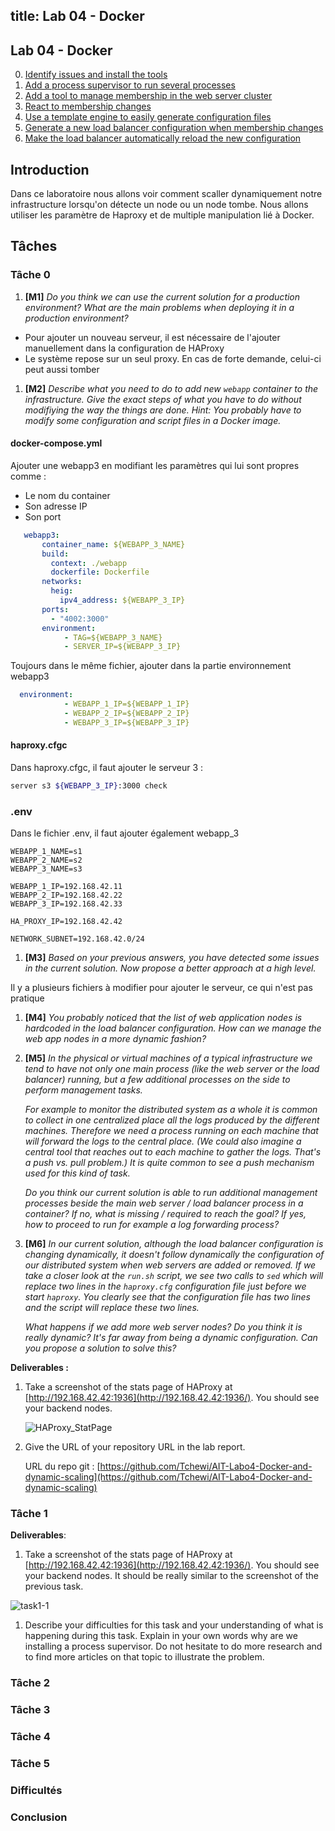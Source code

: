 title: Lab 04 - Docker
---

## Lab 04 - Docker

0. [Identify issues and install the tools](#task-0)
1. [Add a process supervisor to run several processes](#task-1)
2. [Add a tool to manage membership in the web server cluster](#task-2)
3. [React to membership changes](#task-3)
4. [Use a template engine to easily generate configuration files](#task-4)
5. [Generate a new load balancer configuration when membership changes](#task-5)
6. [Make the load balancer automatically reload the new configuration](#task-6)

## Introduction
Dans ce laboratoire nous allons voir comment scaller dynamiquement notre infrastructure lorsqu'on détecte un node ou un node tombe. Nous allons utiliser les paramètre de Haproxy et de multiple manipulation lié à Docker.
## Tâches

### Tâche 0

1. **[M1]** *Do you think we can use the current solution for a production environment? What are the main problems when deploying it in a production environment?*

- Pour ajouter un nouveau serveur, il est nécessaire de l'ajouter manuellement dans la  configuration de HAProxy
- Le système repose sur un seul proxy. En cas de forte demande, celui-ci peut aussi tomber

1. **[M2]** *Describe what you need to do to add new `webapp` container to the infrastructure. Give the exact steps of what you have to do without modifiying the way the things are done. Hint: You probably have to modify some configuration and script files in a Docker image.*

####  docker-compose.yml

Ajouter une webapp3 en modifiant les paramètres qui lui sont propres comme :

- Le nom du container
- Son adresse IP
- Son port

```yaml
   webapp3:
       container_name: ${WEBAPP_3_NAME}
       build:
         context: ./webapp
         dockerfile: Dockerfile
       networks:
         heig:
           ipv4_address: ${WEBAPP_3_IP}
       ports:
         - "4002:3000"
       environment:
            - TAG=${WEBAPP_3_NAME}
            - SERVER_IP=${WEBAPP_3_IP} 
```

Toujours dans le même fichier, ajouter dans la partie environnement  webapp3

```yaml
  environment:
            - WEBAPP_1_IP=${WEBAPP_1_IP}
            - WEBAPP_2_IP=${WEBAPP_2_IP}
            - WEBAPP_3_IP=${WEBAPP_3_IP}
```

#### haproxy.cfgc

Dans haproxy.cfgc, il faut ajouter le serveur 3 :

```bash
server s3 ${WEBAPP_3_IP}:3000 check
```

### .env

Dans le fichier .env, il faut ajouter également webapp_3

```.env
WEBAPP_1_NAME=s1
WEBAPP_2_NAME=s2
WEBAPP_3_NAME=s3

WEBAPP_1_IP=192.168.42.11
WEBAPP_2_IP=192.168.42.22
WEBAPP_3_IP=192.168.42.33

HA_PROXY_IP=192.168.42.42

NETWORK_SUBNET=192.168.42.0/24
```



1. **[M3]** *Based on your previous answers, you have detected some issues in the current solution. Now propose a better approach at a high level.*

Il y a plusieurs fichiers à modifier pour ajouter le serveur, ce qui n'est pas pratique

1. **[M4]** *You probably noticed that the list of web application nodes is hardcoded in the load balancer configuration. How can we manage the web app nodes in a more dynamic fashion?*

2. **[M5]** *In the physical or virtual machines of a typical infrastructure we tend to have not only one main process (like the web server or the load balancer) running, but a few additional processes on the side to perform management tasks.*

   *For example to monitor the distributed system as a whole it is common to collect in one centralized place all the logs produced by the different machines. Therefore we need a process running on each machine that will forward the logs to the central place. (We could also imagine a central tool that reaches out to each machine to gather the logs. That's a push vs. pull problem.) It is quite common to see a push mechanism used for this kind of task.*

   *Do you think our current solution is able to run additional management processes beside the main web server / load balancer process in a container? If no, what is missing / required to reach the goal? If yes, how to proceed to run for example a log forwarding process?*

3. **[M6]** *In our current solution, although the load balancer configuration is changing dynamically, it doesn't follow dynamically the configuration of our distributed system when web servers are added or removed. If we take a closer look at the `run.sh` script, we see two calls to `sed` which will replace two lines in the `haproxy.cfg` configuration file just before we start `haproxy`. You clearly see that the configuration file has two lines and the script will replace these two lines.*

   *What happens if we add more web server nodes? Do you think it is really dynamic? It's far away from being a dynamic configuration. Can you propose a solution to solve this?*

**Deliverables :**

1. Take a screenshot of the stats page of HAProxy at [http://192.168.42.42:1936](http://192.168.42.42:1936/). You should see your backend nodes.

   ![HAProxy_StatPage](img/HAProxy_StatPage.PNG)

2. Give the URL of your repository URL in the lab report.

   URL du repo git : [https://github.com/Tchewi/AIT-Labo4-Docker-and-dynamic-scaling](https://github.com/Tchewi/AIT-Labo4-Docker-and-dynamic-scaling)

### Tâche 1

**Deliverables**:

1. Take a screenshot of the stats page of HAProxy at [http://192.168.42.42:1936](http://192.168.42.42:1936/). You should see your backend nodes. It should be really similar to the screenshot of the previous task.

![task1-1](C:\Users\super\Documents\HEIG-git\ait\AIT-Labo4-Docker-and-dynamic-scaling\report\img\task1-1.png)

1. Describe your difficulties for this task and your understanding of what is happening during this task. Explain in your own words why are we installing a process supervisor. Do not hesitate to do more research and to find more articles on that topic to illustrate the problem.



### Tâche 2

### Tâche 3

### Tâche 4

### Tâche 5



### Difficultés

### Conclusion
